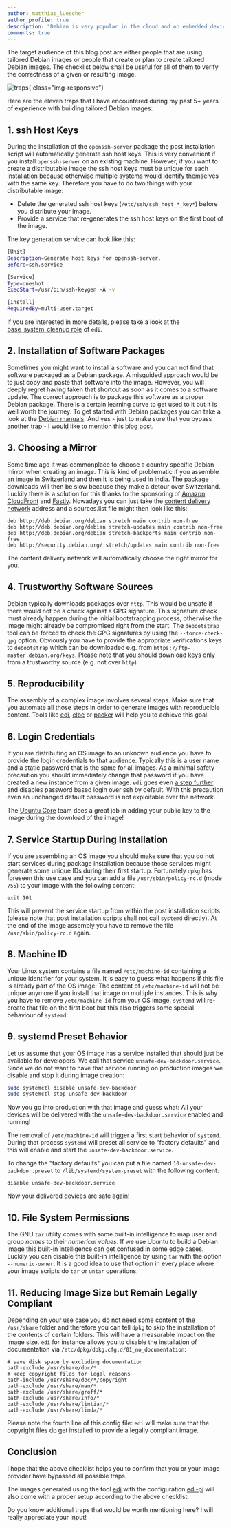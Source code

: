 ```yaml
---
author: matthias_luescher
author_profile: true
description: "Debian is very popular in the cloud and on embedded devices. It is pretty easy to build tailored OS images but some things can go wrong. Here is a list that helps you to bypass 11 possible traps."
comments: true
---
```


The target audience of this blog post are either people that are using tailored Debian images or
people that create or plan to create tailored Debian images. The checklist below shall be useful for
all of them to verify the correctness of a given or resulting image.

![traps](/assets/images/blog/image_traps.png){:class="img-responsive"}

Here are the eleven traps that I have encountered during my past 5+ years of experience with building
tailored Debian images:

## 1. ssh Host Keys

During the installation of the `openssh-server` package the post installation script will automatically
generate ssh host keys. This is very convenient if you install `openssh-server` on an existing machine.
However, if you want to create a distributable image the ssh host keys must be unique for each
installation because otherwise multiple systems would identify themselves with the same key. Therefore
you have to do two things with your distributable image:

- Delete the generated ssh host keys (`/etc/ssh/ssh_host_*_key*`) before you distribute your image.
- Provide a service that re-generates the ssh host keys on the first boot of the image.

The key generation service can look like this:

``` bash
[Unit]
Description=Generate host keys for openssh-server.
Before=ssh.service

[Service]
Type=oneshot
ExecStart=/usr/bin/ssh-keygen -A -v

[Install]
RequiredBy=multi-user.target
```

If you are interested in more details, please take a look at the 
[base_system_cleanup role](https://github.com/lueschem/edi/tree/master/edi/plugins/playbooks/debian/base_system_cleanup/roles/openssh_server_keys)
of `edi`.

## 2. Installation of Software Packages

Sometimes you might want to install a software and you can not find that software packaged as a Debian
package. A misguided approach would be to just copy and paste that software into the image. However, you
will deeply regret having taken that shortcut as soon as it comes to a software update. The correct
approach is to package this software as a proper Debian package. There is a certain
learning curve to get used to it
but it is well worth the journey. To get started with Debian packages you can take a look at the
[Debian manuals](https://www.debian.org/doc/manuals/debmake-doc/ch04.en.html). And yes - just to make
sure that you bypass another trap - I would like to mention this
[blog post](https://raphaelhertzog.com/2010/12/17/do-not-build-a-debian-package-with-dpkg-b/).

## 3. Choosing a Mirror

Some time ago it was commonplace to choose a country specific Debian mirror when creating an image.
This is kind of problematic if you assemble an image in Switzerland and then it is being used in
India. The package downloads will then be slow because they make a detour over Switzerland.
Luckily there is a solution for this thanks to the sponsoring of
[Amazon CloudFront](https://aws.amazon.com/de/cloudfront) and [Fastly](https://www.fastly.com).
Nowadays you can just take the
[content delivery network](https://en.wikipedia.org/wiki/Content_delivery_network) address and a
sources.list file might then look like this:

```
deb http://deb.debian.org/debian stretch main contrib non-free
deb http://deb.debian.org/debian stretch-updates main contrib non-free
deb http://deb.debian.org/debian stretch-backports main contrib non-free
deb http://security.debian.org/ stretch/updates main contrib non-free
```

The content delivery network will automatically choose the right mirror for you.

## 4. Trustworthy Software Sources

Debian typically downloads packages over `http`. This would be unsafe if there would not be a check
against a GPG signature. This signature check must already happen during the initial bootstrapping
process, otherwise the image might already be compromised right from the start. The `debootstrap` tool
can be forced to check the GPG signatures by using the `--force-check-gpg` option. Obviously you have
to provide the appropriate verifications keys to `debootstrap` which can be downloaded e.g. from
`https://ftp-master.debian.org/keys`. Please note that you should download keys only from a
trustworthy source (e.g. not over `http`).

## 5. Reproducibility

The assembly of a complex image involves several steps. Make sure that you automate all those steps
in order to generate images with reproducible content. Tools like [edi](https://www.get-edi.io),
[elbe](https://elbe-rfs.org/)
or [packer](https://www.packer.io/) will help you to achieve this goal.

## 6. Login Credentials

If you are distributing an OS image to an unknown audience you have to provide the login credentials
to that audience. Typically this is a user name and a static password that is the same for all images.
As a minimal safety precaution you should immediately change that password if you have created a
new instance from a given image. `edi` goes even
[a step further](/Secure-by-Default-ssh-Setup/) and disables password based login
over ssh by default. With this precaution even an unchanged default password is not exploitable over
the network.

The [Ubuntu Core](https://www.ubuntu.com/core) team does a great job in adding
your public key to the image during the download of the image!

## 7. Service Startup During Installation

If you are assembling an OS image you should make sure that you do not start services during package
installation because those services might generate some unique IDs during their first startup.
Fortunately `dpkg` has foreseen this use case and you can add a file `/usr/sbin/policy-rc.d`
(mode `755`) to your image with the following content:

```
exit 101
```

This will prevent the service startup from within the post installation scripts (please note
that post installation scripts shall not call `systemd` directly). At the end of the image assembly
you have to remove the file `/usr/sbin/policy-rc.d` again.

## 8. Machine ID

Your Linux system contains a file named `/etc/machine-id` containing a unique identifier for your
system. It is easy to guess what happens if this file is already part of the OS image: The
content of `/etc/machine-id` will not be unique anymore if you install that image on multiple
instances. This is why you have to remove `/etc/machine-id` from your OS image.
`systemd` will re-create that file on the first boot but this also triggers some special behaviour
of `systemd`:

## 9. systemd Preset Behavior

Let us assume that your OS image has a service installed that should just be available for developers.
We call that service `unsafe-dev-backdoor.service`. Since we do not want to have that service running on
production images we disable and stop it during image creation:

``` bash
sudo systemctl disable unsafe-dev-backdoor
sudo systemctl stop unsafe-dev-backdoor
```

Now you go into production with that image and guess what: All your devices will be delivered with
the `unsafe-dev-backdoor.service` enabled and running!

The removal of `/etc/machine-id` will trigger a first start behavior of `systemd`. During that process
`systemd` will preset all service to "factory defaults" and this will enable and start the
`unsafe-dev-backdoor.service`.

To change the "factory defaults" you can put a file named `10-unsafe-dev-backdoor.preset`
to `/lib/systemd/system-preset` with the following content:

```
disable unsafe-dev-backdoor.service
```

Now your delivered devices are safe again!

## 10. File System Permissions

The GNU `tar` utility comes with some built-in intelligence to map user and group _names_ to their
_numerical values_. If we use Ubuntu to build a Debian image this built-in intelligence can
get confused in some edge cases. Luckily you can disable this built-in intelligence by using `tar`
with the option `--numeric-owner`. It is a good idea to use that option in every place where
your image scripts do `tar` or `untar` operations.

## 11. Reducing Image Size but Remain Legally Compliant

Depending on your use case you do not need some content of the `/usr/share` folder and therefore
you can tell `dpkg` to skip the installation of the contents of certain folders. This will have
a measurable impact on the image size. `edi` for instance allows you to disable the installation of
documentation via `/etc/dpkg/dpkg.cfg.d/01_no_documentation`:

```
# save disk space by excluding documentation
path-exclude /usr/share/doc/*
# keep copyright files for legal reasons
path-include /usr/share/doc/*/copyright
path-exclude /usr/share/man/*
path-exclude /usr/share/groff/*
path-exclude /usr/share/info/*
path-exclude /usr/share/lintian/*
path-exclude /usr/share/linda/*
``` 

Please note the fourth line of this config file: `edi` will make sure that the copyright files
do get installed to provide a legally compliant image.

## Conclusion

I hope that the above checklist helps you to confirm that you
or your image provider have bypassed all possible traps.

The images generated using the tool [edi](https://www.get-edi.io) with the configuration
[edi-pi](https://github.com/lueschem/edi-pi) will also come with a proper setup according to
the above checklist.

Do you know additional traps that would be worth mentioning here? I will really appreciate
your input!

